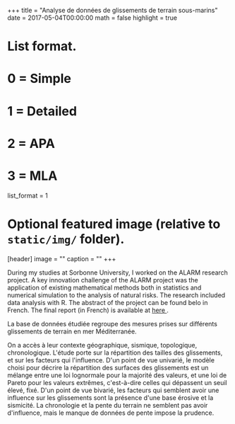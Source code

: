 +++
title = "Analyse de données de glissements de terrain sous-marins"
date = 2017-05-04T00:00:00
math = false
highlight = true

# List format.
#   0 = Simple
#   1 = Detailed
#   2 = APA
#   3 = MLA
list_format = 1

# Optional featured image (relative to `static/img/` folder).
[header]
image = ""
caption = ""
+++

<p> During my studies at Sorbonne University, I worked on the ALARM research project. A key innovation challenge of the ALARM project was the
application of existing mathematical methods both in statistics and numerical simulation to the analysis of
natural risks. The research included data analysis with R. The abstract of the project can be found belo in French. The final report (in French) is available at
<a href="https://www.researchgate.net/publication/326957102_Analyse_de_donnees_de_glissements_de_terrain_sous-marins"> here </a>. </p>

<p>
La base de données étudiée regroupe des mesures prises sur différents glissements de terrain en mer Méditerranée. 

On a accès à leur contexte géographique, sismique, topologique, chronologique. 
L'étude porte sur la répartition des tailles des glissements, et sur les facteurs qui l'influence. 
D'un point de vue univarié, le modèle choisi pour décrire la répartition des surfaces des glissements est un mélange entre une loi lognormale pour la majorité des valeurs, 
et une loi de Pareto pour les valeurs extrêmes, c'est-à-dire celles qui dépassent un seuil élevé, fixé. 
D'un point de vue bivarié, les facteurs qui semblent avoir une influence sur les glissements sont la présence d'une base érosive et la sismicité. 
La chronologie et la pente du terrain ne semblent pas avoir d'influence, mais le manque de données de pente impose la prudence. </p>

